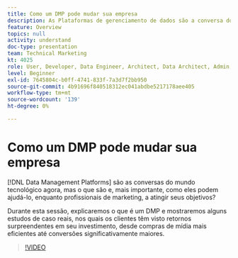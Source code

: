 ```yaml
---
title: Como um DMP pode mudar sua empresa
description: As Plataformas de gerenciamento de dados são a conversa do mundo tecnológico atualmente, mas o que são e, mais importante, como elas podem ajudá-lo, à medida que os profissionais de marketing atingem seus objetivos? Durante esta sessão, explicaremos o que é um DMP e mostraremos alguns estudos de caso reais, nos quais os clientes têm visto retornos surpreendentes em seu investimento, desde compras de mídia mais eficientes até conversões significativamente maiores.
feature: Overview
topics: null
activity: understand
doc-type: presentation
team: Technical Marketing
kt: 4025
role: User, Developer, Data Engineer, Architect, Data Architect, Admin, Leader
level: Beginner
exl-id: 7645804c-b0ff-4741-833f-7a3d7f2bb950
source-git-commit: 4b91696f840518312ec041abdbe5217178aee405
workflow-type: tm+mt
source-wordcount: '139'
ht-degree: 0%

---
```


# Como um DMP pode mudar sua empresa

[!DNL Data Management Platforms] são as conversas do mundo tecnológico agora, mas o que são e, mais importante, como eles podem ajudá-lo, enquanto profissionais de marketing, a atingir seus objetivos?

Durante esta sessão, explicaremos o que é um DMP e mostraremos alguns estudos de caso reais, nos quais os clientes têm visto retornos surpreendentes em seu investimento, desde compras de mídia mais eficientes até conversões significativamente maiores.

>[!VIDEO](https://video.tv.adobe.com/v/29770/?quality=12)
